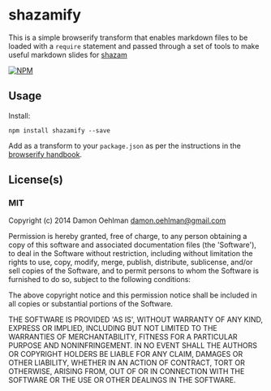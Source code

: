 # shazamify

This is a simple browserify transform that enables markdown files to be
loaded with a `require` statement and passed through a set of tools to
make useful markdown slides for
[shazam](https://github.com/DamonOehlman/shazam)


[![NPM](https://nodei.co/npm/shazamify.png)](https://nodei.co/npm/shazamify/)



## Usage

Install:

```
npm install shazamify --save
```

Add as a transform to your `package.json` as per the instructions in the
[browserify handbook](https://github.com/substack/browserify-handbook#browserifytransform-field).

## License(s)

### MIT

Copyright (c) 2014 Damon Oehlman <damon.oehlman@gmail.com>

Permission is hereby granted, free of charge, to any person obtaining
a copy of this software and associated documentation files (the
'Software'), to deal in the Software without restriction, including
without limitation the rights to use, copy, modify, merge, publish,
distribute, sublicense, and/or sell copies of the Software, and to
permit persons to whom the Software is furnished to do so, subject to
the following conditions:

The above copyright notice and this permission notice shall be
included in all copies or substantial portions of the Software.

THE SOFTWARE IS PROVIDED 'AS IS', WITHOUT WARRANTY OF ANY KIND,
EXPRESS OR IMPLIED, INCLUDING BUT NOT LIMITED TO THE WARRANTIES OF
MERCHANTABILITY, FITNESS FOR A PARTICULAR PURPOSE AND NONINFRINGEMENT.
IN NO EVENT SHALL THE AUTHORS OR COPYRIGHT HOLDERS BE LIABLE FOR ANY
CLAIM, DAMAGES OR OTHER LIABILITY, WHETHER IN AN ACTION OF CONTRACT,
TORT OR OTHERWISE, ARISING FROM, OUT OF OR IN CONNECTION WITH THE
SOFTWARE OR THE USE OR OTHER DEALINGS IN THE SOFTWARE.
